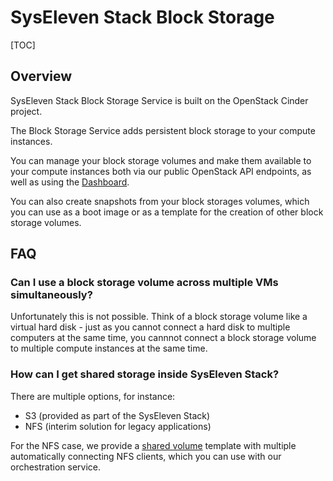 # SysEleven Stack Block Storage

[TOC]

## Overview

SysEleven Stack Block Storage Service is built on the OpenStack Cinder project.

The Block Storage Service adds persistent block storage to your compute instances.

You can manage your block storage volumes and make them available to your compute instances both via our public OpenStack API endpoints, as well as using the [Dashboard](https://dashboard.cloud.syseleven.net).

You can also create snapshots from your block storages volumes, which you can use as a boot image or as a template for the creation of other block storage volumes.

## FAQ

### Can I use a block storage volume across multiple VMs simultaneously?

Unfortunately this is not possible. Think of a block storage volume like a virtual hard disk - just as you cannot connect a hard disk to multiple computers at the same time, you cannnot connect a block storage volume to multiple compute instances at the same time.

### How can I get shared storage inside SysEleven Stack?

There are multiple options, for instance:

 * S3 (provided as part of the SysEleven Stack)
 * NFS (interim solution for legacy applications)

For the NFS case, we provide a [shared volume](https://github.com/syseleven/heattemplates-examples/tree/master/sharedVolume) template with multiple automatically connecting NFS clients, which you can use with our orchestration service.
